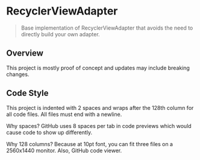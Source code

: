 RecyclerViewAdapter
===================

> Base implementation of RecyclerViewAdapter that avoids the need to directly build your own adapter. 

## Overview

This project is mostly proof of concept and updates may include breaking changes.

## Code Style

This project is indented with 2 spaces and wraps after the 128th column for all code files. All files must end with a newline.

Why spaces? GitHub uses 8 spaces per tab in code previews which would cause code to show up differently.
  
Why 128 columns? Because at 10pt font, you can fit three files on a 2560x1440 monitor. Also, GitHub code viewer.
